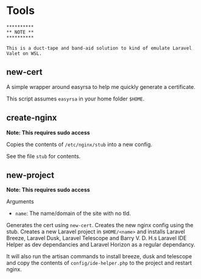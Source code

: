 Tools
=====

```
**********
** NOTE **
**********

This is a duct-tape and band-aid solution to kind of emulate Laravel Valet on WSL.
```

## new-cert
A simple wrapper around easyrsa to help me quickly generate a certificate.

This script assumes `easyrsa` in your home folder `$HOME`.

## create-nginx
**Note: This requires sudo access**

Copies the contents of `/etc/nginx/stub` into a new config.

See the file `stub` for contents.

## new-project
**Note: This requires sudo access**

Arguments
- `name`: The name/domain of the site with no tld.

Generates the cert using `new-cert`.
Creates the new nginx config using the stub.
Creates a new Laravel project in `$HOME/<name>` and installs Laravel Breeze, Laravel Dusk, Laravel Telescope and Barry V. D. H.s Laravel IDE Helper as dev dependancies and Laravel Horizon as a regular dependancy.

It will also run the artisan commands to install breeze, dusk and telescope and copy the contents of `config/ide-helper.php` to the project and restart nginx.
